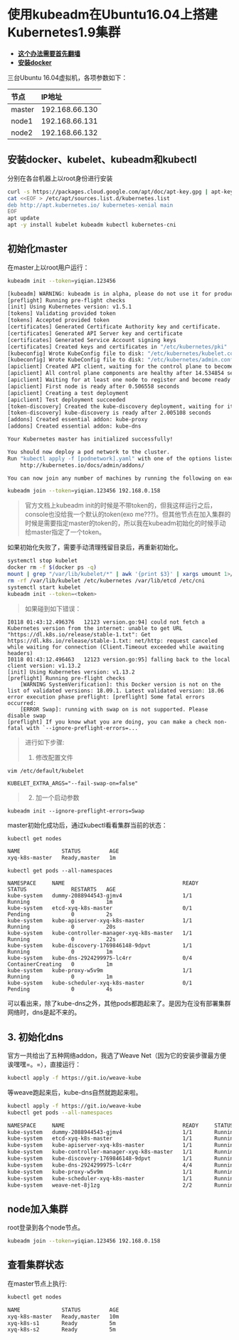 # 使用kubeadm在Ubuntu16.04上搭建Kubernetes1.9集群

* **[这个办法需要首先翻墙](../../shadowsocks/)**
* **[安装docker](../../docker/install.md)**

三台Ubuntu 16.04虚拟机，各项参数如下：

节点 | IP地址
:--- | :---
master | 192.168.66.130
node1 | 192.168.66.131
node2 | 192.168.66.132

## 安装docker、kubelet、kubeadm和kubectl

分别在各台机器上以root身份进行安装

```bash
curl -s https://packages.cloud.google.com/apt/doc/apt-key.gpg | apt-key add -
cat <<EOF > /etc/apt/sources.list.d/kubernetes.list
deb http://apt.kubernetes.io/ kubernetes-xenial main
EOF
apt update
apt -y install kubelet kubeadm kubectl kubernetes-cni
```

## 初始化master

在master上以root用户运行：

```bash
kubeadm init --token=yiqian.123456

[kubeadm] WARNING: kubeadm is in alpha, please do not use it for production clusters.
[preflight] Running pre-flight checks
[init] Using Kubernetes version: v1.5.1
[tokens] Validating provided token
[tokens] Accepted provided token
[certificates] Generated Certificate Authority key and certificate.
[certificates] Generated API Server key and certificate
[certificates] Generated Service Account signing keys
[certificates] Created keys and certificates in "/etc/kubernetes/pki"
[kubeconfig] Wrote KubeConfig file to disk: "/etc/kubernetes/kubelet.conf"
[kubeconfig] Wrote KubeConfig file to disk: "/etc/kubernetes/admin.conf"
[apiclient] Created API client, waiting for the control plane to become ready
[apiclient] All control plane components are healthy after 14.534854 seconds
[apiclient] Waiting for at least one node to register and become ready
[apiclient] First node is ready after 0.506558 seconds
[apiclient] Creating a test deployment
[apiclient] Test deployment succeeded
[token-discovery] Created the kube-discovery deployment, waiting for it to become ready
[token-discovery] kube-discovery is ready after 2.005108 seconds
[addons] Created essential addon: kube-proxy
[addons] Created essential addon: kube-dns

Your Kubernetes master has initialized successfully!

You should now deploy a pod network to the cluster.
Run "kubectl apply -f [podnetwork].yaml" with one of the options listed at:
    http://kubernetes.io/docs/admin/addons/

You can now join any number of machines by running the following on each node:

kubeadm join --token=yiqian.123456 192.168.0.158
```

> 官方文档上kubeadm init的时候是不带token的，但我这样运行之后，console也没给我一个默认的token(exo me???)。但其他节点在加入集群的时候是需要指定master的token的，所以我在kubeadm初始化的时候手动给master指定了一个token。

如果初始化失败了，需要手动清理残留目录后，再重新初始化。

```bash
systemctl stop kubelet
docker rm -f $(docker ps -q)
mount | grep "/var/lib/kubelet/*" | awk '{print $3}' | xargs umount 1>/dev/null 2>/dev/null
rm -rf /var/lib/kubelet /etc/kubernetes /var/lib/etcd /etc/cni
systemctl start kubelet
kubeadm init --token=<token>
```

> 如果碰到如下错误：

    I0118 01:43:12.496376   12123 version.go:94] could not fetch a Kubernetes version from the internet: unable to get URL "https://dl.k8s.io/release/stable-1.txt": Get https://dl.k8s.io/release/stable-1.txt: net/http: request canceled while waiting for connection (Client.Timeout exceeded while awaiting headers)
    I0118 01:43:12.496463   12123 version.go:95] falling back to the local client version: v1.13.2
    [init] Using Kubernetes version: v1.13.2
    [preflight] Running pre-flight checks
        [WARNING SystemVerification]: this Docker version is not on the list of validated versions: 18.09.1. Latest validated version: 18.06
    error execution phase preflight: [preflight] Some fatal errors occurred:
        [ERROR Swap]: running with swap on is not supported. Please disable swap
    [preflight] If you know what you are doing, you can make a check non-fatal with `--ignore-preflight-errors=...`

> 进行如下步骤:
> 1. 修改配置文件
>
    vim /etc/default/kubelet

    KUBELET_EXTRA_ARGS="--fail-swap-on=false"

> 2. 加一个启动参数

    kubeadm init --ignore-preflight-errors=Swap

master初始化成功后，通过kubectl看看集群当前的状态：

```bash
kubectl get nodes

NAME             STATUS         AGE
xyq-k8s-master   Ready,master   1m
```

```text
kubectl get pods --all-namespaces

NAMESPACE     NAME                                     READY     STATUS              RESTARTS   AGE
kube-system   dummy-2088944543-gjmv4                   1/1       Running             0          1m
kube-system   etcd-xyq-k8s-master                      0/1       Pending             0          2s
kube-system   kube-apiserver-xyq-k8s-master            1/1       Running             0          20s
kube-system   kube-controller-manager-xyq-k8s-master   1/1       Running             0          22s
kube-system   kube-discovery-1769846148-9dpvt          1/1       Running             0          1m
kube-system   kube-dns-2924299975-lc4rr                0/4       ContainerCreating   0          1m
kube-system   kube-proxy-w5v9m                         1/1       Running             0          1m
kube-system   kube-scheduler-xyq-k8s-master            0/1       Pending             0          4s
```

可以看出来，除了kube-dns之外，其他pods都跑起来了。是因为在没有部署集群网络时，dns是起不来的。

## 3. 初始化dns

官方一共给出了五种网络addon，我选了Weave Net（因为它的安装步骤最方便诶嘿嘿=。=），直接运行：

```bash
kubectl apply -f https://git.io/weave-kube
```

等weave跑起来后，kube-dns自然就跑起来啦。

```bash
kubectl apply -f https://git.io/weave-kube
kubectl get pods --all-namespaces

NAMESPACE     NAME                                     READY     STATUS    RESTARTS   AGE
kube-system   dummy-2088944543-gjmv4                   1/1       Running   0          3m
kube-system   etcd-xyq-k8s-master                      1/1       Running   3          1m
kube-system   kube-apiserver-xyq-k8s-master            1/1       Running   0          2m
kube-system   kube-controller-manager-xyq-k8s-master   1/1       Running   0          2m
kube-system   kube-discovery-1769846148-9dpvt          1/1       Running   0          3m
kube-system   kube-dns-2924299975-lc4rr                4/4       Running   0          3m
kube-system   kube-proxy-w5v9m                         1/1       Running   0          3m
kube-system   kube-scheduler-xyq-k8s-master            1/1       Running   0          1m
kube-system   weave-net-8j1zg                          2/2       Running   0          1m
```

## node加入集群

root登录到各个node节点。

```bash
kubeadm join --token=yiqian.123456 192.168.0.158
```

## 查看集群状态

在master节点上执行:

```bash
kubectl get nodes

NAME             STATUS         AGE
xyq-k8s-master   Ready,master   10m
xyq-k8s-s1       Ready          5m
xyq-k8s-s2       Ready          5m
```